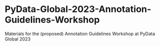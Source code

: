 # PyData-Global-2023-Annotation-Guidelines-Workshop
Materials for the (proposed) Annotation Guidelines Workshop at PyData Global 2023
